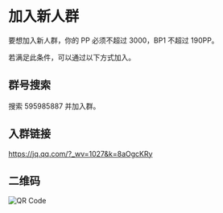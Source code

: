 # 加入新人群

要想加入新人群，你的 PP 必须不超过 3000，BP1 不超过 190PP。

若满足此条件，可以通过以下方式加入。

## **群号搜索**

搜索 595985887 并加入群。

## **入群链接**

<https://jq.qq.com/?_wv=1027&k=8aOgcKRy>

## **二维码**

![QR Code](/images/qrcode-2x.jpg)
